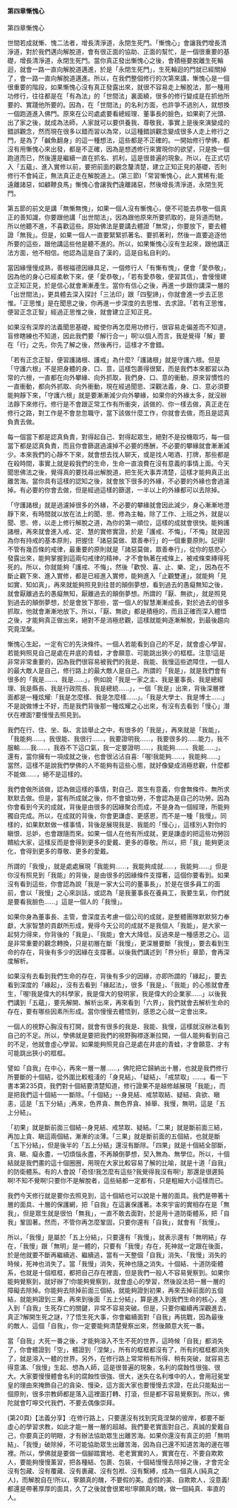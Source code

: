 #### 第四章慚愧心

第四章慚愧心

世間若成就慚、愧二法者，增長清淨道，永閉生死門。「慚愧心」會讓我們增長清淨道，對於我們邁向解脫道，會有很正面的協助、正面的幫忙，是一個很重要的基礎，增長清淨道，永閉生死門。當你真正發出慚愧心之後，會積極要脫離生死輪迴，就會一路一直向解脫道邁進，於是「永閉生死門」，生死輪迴的門就已經關掉了，會一路一直向解脫道邁進。所以，在我們整個修行的次第來講，慚愧心是一個很重要的階段，如果慚愧心沒有真正發露出來，就很不容易走上解脫法，那一種用功修行，往往都是在「有為法」的「世間法」裏面繞，很多的修行變成是在抓他所要的、實踐他所要的。因為，在「世間法」的名利方面，也許爭不過別人，就想換一個跑道進入佛門。原來在公司處處要看總經理、董事長的臉色，如果剃了光頭、出了家之後，就成為法師，人家就可以要供養我、尊敬我，事實上是後來演變成的錯誤觀念，然而現在很多以錯而習以為常，以這種錯誤觀念變成很多人走上修行之門，是為了「鹹魚翻身」的這一種想法，這些都是不正確的。一開始修行學佛，都沒有用慚愧心來出發，都是不正確，因為是想透修行來實現你的欲望，只是換一個跑道而已，然後還是繼續一直在抓名、抓利，這是很普遍的現象。所以，在正式切入「五蘊」、進入實修以前，要把前面的觀念釐清楚，建立正知正見的基礎，否則修行不會純正，無法真正走在解脫道上。(第三節)「常習慚愧心，此人實稀有;能遠離諸惡，如顧鞭良馬」慚愧心會讓我們遠離諸惡，然後增長清淨道，永閉生死門。

第五節的前文是講「無慚無愧」，如果一個人沒有慚愧心，便不可能去恭敬一個真正的善知識，你要跟他講「出世間法」，因為跟他原來所要抓取的，是背道而馳，所以他聽不進，不喜歡這些。原始佛法是要講去體證「無常」，你要放下，要去體證「無我」。但是，如果一個人一直要緊緊抓著名、要抓著利，然後一直要追逐他所要的這些，跟他講這些他是聽不進的。所以，如果慚愧心沒有生起來，跟他講正法方面，他不相信。他認為這是自了漢的，這是自私自利的。

當因緣慢慢成熟，善根福德因緣具足，一個修行人「有慚有愧」，便會「愛恭敬」，因為他的身心已經柔軟下來，便「愛恭敬」，「若有愛恭敬，便習其信」，會慢慢建立正知正見，於是信心就會漸漸產生。當你有信心之後，再進一步跟你講深一層的「出世間法」，更具體去深入探討「三法印」跟「四聖諦」，你就會進一步去正思惟。「正思惟」是在聞思之後，你再進一步深度的去思惟、去求證。「若有正思惟，便習正念正智」經過正思惟之後，就會建立正知正見。

如果沒有深厚的法義聞思基礎，縱使你再怎麼用功修行，很容易走偏差而不知道，盲修瞎練也不知道，因此我們要「解行合一」啊!以個人而言，我是覺得「解」要在「行」之先，你先了解之後，然後再行，這樣才不會錯。

「若有正念正智，便習護諸根、護戒」為什麼?「護諸根」就是守護六根。但是「守護六根」不是把身體的身、口、意，這樣包裹得很緊，而是我們本來都習以為常的六根，一直都在向外攀緣、向外抓取，我們身、口、意的衝動，原來習慣性的一直衝動，都向外抓取、向外衝動，現在經過聞思、深觀法義，身、口、意必須要能夠靜下來，「守護六根」就是要漸漸減少向外攀緣，如果你的外緣太多，就沒辦法靜下來修行。修行是不會跟正常工作有所衝突，該做的、你一樣去做，真正走在修行之路，對工作是不會怠忽職守，當下該做什麼工作，你就會去做，而且是認真負責去做。

每一個當下都是認真負責，對得起自己、對得起眾生，絕對不是投機取巧，每一個當下都是認真負責，而且你會篩選過濾掉不必要的應酬，不必要的攀緣就會漸漸減少。本來我們的心靜不下來，就會想去找人聊天，或是找人喝酒、打牌，那些都是在殺時間，事實上就是殺我們的生命，生命一直浪費在沒有意義的事情上面。今天聞思佛法之後，覺得真的要找尋出解脫道，把生死大事弄清楚，這樣才能夠真正出離苦海。當你具有這樣的認知之後，就會放下很多的外緣，不必要的外緣也會過濾掉。有必要的你會去做，但是經過這樣的篩選，一半以上的外緣都可以去除掉。

「守護諸根」就是過濾掉很多的外緣，不必要的攀緣就會因此減少，身心漸漸地澄靜下來，有時間就以放在法上的聞、思、修為主軸，除了工作、上班之外，就是以聞、思、修，以走上修行解脫之道，為你的第一順位，這樣的成就會很快。能夠護諸根，再來就會進入戒、定、慧的實修實證，於是「護戒、不悔」，「不悔」就是因為你有持戒的基本原則，把握住「諸惡莫做、眾善奉行」的一個重要原則。記得!不管有幾百條的戒律，最重要的原則就是「諸惡莫做，眾善奉行」，從你的慈悲心發露出來，能夠掌握到這兩句戒律的精神，才不會執著在戒條上，被戒條束縳得死死的。所以，你就能夠「護戒、不悔」，然後「歡悅、喜、止、樂、定」，因為在不斷止觀下來、進入實修，都是已經進入實修，能夠進入「止觀雙運」，就能夠「見如實、知如真」，再來就能夠照見到往昔的顛倒夢想，看到過去的愚癡無知之後，就會厭離過去的愚癡無知，厭離過去的顛倒夢想。所謂的「厭、無欲」，就是照見到過去的顛倒夢想，於是會放下那些，當一個人的智慧漸漸成長，對於過去的很多抓取，他就會漸漸地放下。所以，「厭、無欲」都是積極的，而且正確而深入體悟之後，才能夠真正做出來，絕對不是消極悲觀，這樣就能夠逐漸解脫，到最後趨向究竟涅槃。

慚愧心生起，一定有它的先決條件。一個人若能看到自己的不足，就會虛心學習，若能夠照見自己是處在井底的青蛙，才會願意、可能跳出狹小的框框。注意!這是非常非常重要的，因為我們很容易被我們的我是、我能、我慢這些遮障住，一個人的最大敵人是自己，修行路上的最大敵人是自己。所謂的「我是」，就是我們會有很多的「我是......、我是......」，例如說「我是一家之主、我是董事長、我是總經理、我是縣長、我是行政院長、我是總統......」，一個「我是」出來，背後深層裡面都是一種炫耀:「我是怎麼樣、我是怎麼樣......」。「我是大學士、我是博士......」不是說做博士不好，而是我們背後那一種炫耀之心出來，有沒有去看到「慢心」潛伏在裡面?要慢慢去照見到。

我們在行、住、坐、臥、言談舉止之中，有很多的「我是」，再來就是「我能」，「我能夠......，我很能、我很行......，我要證明我......，我要很多的......能力，我不服輸......我......，我吞不下這口氣，我一定要證明......，我能夠......、我能......」。還有，當你擁有一項成就之後，也會很沾沾自喜:「喔!我能夠......，我能夠......」當然，這樣不是說我們學佛的人不能夠有這些心態，就好像變成消極悲觀，什麼都不能做......，絕不是這樣的。

我們會做所該做，認為做這樣的事情，對自己、眾生有意義，你會無條件、無所求默默去做。但是，當有所成就之後，你不會搶功勞，不會認為是自己的功勞。因為你會看到今天的成就，背後是由很多的因緣聚合而成，不是身為一個經理，所能夠獨自完成。所以，在成就的背後，你會更謙虛、更感恩，而不是一種「我慢」。同樣的，如果默默做一樣事情，背後是展現我是、我能的「慢心」，這樣別人對你的瞋恨、忌妒，也會跟隨而來。如果一個人在他有所成就，更是謙虛的把這些功勞回饋給大家，這樣反而是會得到更多的愛戴、更多的尊敬。所以，把「我」能夠更淡化，會得到更多的尊敬、更多的愛戴。

所謂的「我慢」，就是處處展現「我能夠......，我能夠成就......，我能夠......」但是你沒有照見到「我能」的背後，是由很多的因緣條件支撐著，這個你要看到。如果沒有看到這些，你會認為說「我是一家大公司的董事長」，於是在很多員工的面前，會以「我慢」之心來訓話，或認為「是我董事長在養員工，我要生氣，你們就是要看我臉色......」這是一個人的「我慢」。

如果你身為董事長、主管，會深度去考慮一個公司的成就，是整體團隊默默努力奉獻，大家智慧的貢獻所形成，覺得今天公司的成就不是我個人「我能」，是大家一起努力得來，你背後的「我是」、「我能」會大大降低，反過來是一種感恩之心。這是非常重要的觀念轉換，只是初層在斷「我慢」，更深層要斷「我慢」，要去看到生命的存在，背後有多少的因緣在支撐著。以後我們講述到「界分析」章節，會再深度解析。

如果沒有去看到我們生命的存在，背後有多少的因緣，亦即所謂的「緣起」，要去看到深度的「緣起」，沒有去看到「緣起法」，很多「我是」、「我能」的心態就會產生，「喔!我是偉大的科學家，我是偉大的發明家，我是偉大的企業家......」以後我們講到「五蘊」，要先解開、解析出來，再來看到「六界」，我們就會去解析生命的存在，要有哪些因素所形成。當你慢慢去體悟到，感恩之心就一定會出來。

一個人的視野心胸沒有打開，就會有很多的我是、我能、我慢，這樣就沒辦法看到自己的不足。所以，學佛就是要把我們的視野胸襟逐漸拉開，一個人能夠看到自己的不足，他就會虛心學習。如果能夠照見自己是處在井底的青蛙，才會願意、才有可能跳出狹小的框框。

譬如「自我」在中心，再來一層一層......，佛陀把它歸納出十層，也就是我們修行所要斷的十個結，從外圍比較粗淺的「身見結」、「疑結」、「戒禁取」......。看一下書本第235頁，我們對十個結要清楚知道，修行證果不是越修越展現「我能」，而是把我們這十個結一一斷除。「十個結」--身見結、戒禁取結、疑結、貪欲、瞋恚，這是「五下分結」;再來，色界貪、無色界貪、掉舉、我慢，無明，這是「五上分結」。

「初果」就是斷前面三個結--身見結、戒禁取、疑結。「二果」就是斷前面三結，再加上貪、瞋這兩個結，漸漸的淡薄。「三果」就是斷前面的五個結，也就是斷「五下分結」，但是後半的「五上分結」還沒有斷除。「四果」就是十個結全部斷，貪、瞋、癡永盡，一切煩惱永盡，不再顛倒夢想，契入無為、無學位。所以，十個結就是我們畫的這十個圈圈，用現在大家比較容易了解的比喻，就是十道「自我」的防衛體系。有的人會說「奇怪!我怎麼有這些?我覺得我沒有啊!」那還是很遲鈍啊!不知不覺啊!只要你不是解脫者，這些結都一定都有，只是粗細大小這樣而已。

我們今天修行就是要你去照見到，這十個結也可以說是十層的面具。我們是帶著十層的面具、十層的保護網，把「自我」在這裏保護著。本來宇宙的實相存在是「無我」，但是眾生就是很怕「無我」，一直不敢去面對，於是用十道防衛體系，把「自我」鞏固著。然而，不管你再怎麼鞏固，只要你還有「自我」，就會有「我慢」。

所以，「我慢」是屬於「五上分結」，只要還有「我慢」，就表示還有「無明結」存在，「我慢」跟「無明」是一體的，只要有「我慢」存在，死神就一定跟在後面，於是他就要不斷再繼續逃、繼續逃，當有一天整個「自我」消失、「我慢」消失的時候，死神也消失了。當「我慢」消失，死神也隨之消失。十個結、十道防衛體系，也就是十個框框，都把自己存在裡面，但是我們一般人不容易覺察到。如果你能夠覺察到，就好辦了!你能夠覺察到，就會虛心的學習，然後設法把一層一層的障礙去除掉。你能夠去除掉前面三個結，就能夠證到初果，再來去掉前面的五個結，就能夠證到三果，再來到後面「五上分結」，算是進入到我們生命的核心，進入到「自我」生死存亡的關鍵，非常不容易突破。但是，只要你繼續再深觀進去，真正?解開生死之謎，?了悟生死大事，你會繼續面對「自我」再挑戰，因為最後的敵人、這個「自我」，你一定要能夠清楚覺察出來，然後願意大死一番。

當「自我」大死一番之後，才能夠溶入不生不死的世界，這時候「自我」都消失了，你會體證到「空」，體證到「涅槃」，所有的框框都沒有了，所有的框框都消失了，就是溶入一體的世界。另外，在修行路上常常稍有所得、稍有突破，就容易志得意滿、「我慢」生起、想為人師，這是很普遍的現象，名利的腐蝕性很強、很大。大家要慢慢體會名利的腐蝕性很強、很大，迷失在名利堆中的人，會用冠冕堂皇的理由來掩飾自己的貪染、慢染，這方面大家也要慢慢去求證，在此只能點出一個原則，很多宗教師都是落入這裡面打轉、打滾，但是都不容易覺察到。所以，佛陀就會叮嚀交代我們，不要去偶像崇拜。

(第20頁)【法義分享】:在修行路上，只要還沒有找到究竟涅槃的彼岸，都要不斷虛心的學習求教，如此才能一層一層的超越。我們要老實面對自己，真誠的愛戴自己，你要真正的明眼，才有辦法協助眾生出離苦海。如果你還沒有真正的把「無明結」、「我慢」破除掉，不可能協助眾生出離苦海，因為自己還不知道苦海的邊在哪裡。所以，學佛就是要做一個腳踏實地、老老實實的人，實實在在、不要自欺欺人，要能夠慢慢薰習，把各種結、包裹、包裝，十個結慢慢去除掉之後，才會完全沒有包藏、沒有覆藏、沒有裹藏、沒有包袱、沒有繫縛，成為一個真人(純真之人)，而解脫自在!所以，寧願真的醜，不要假的美。虛假的美、自欺欺人，沒意義!都還是帶著厚厚的面具，久了之後就會很累啦!寧願真的醜，做一個純真、率直的人。